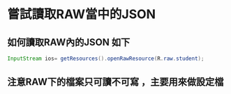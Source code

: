 # 嘗試讀取RAW當中的JSON
## 如何讀取RAW內的JSON 如下

```java
InputStream ios= getResources().openRawResource(R.raw.student);
```
## 注意RAW下的檔案只可讀不可寫 ，主要用來做設定檔
